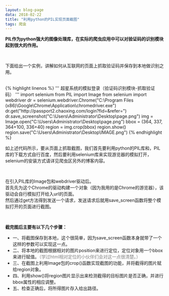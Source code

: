 ```yaml
---
layout: blog-page
data: 2018-02-22
title: "利用python的PIL实现页面截图"
tags: 爬虫
---
```

<p><b>PIL作为python强大的图像处理库，在实际的爬虫应用中可以对验证码的识别模块起到很大的作用。</b></p>
<br>
<p>下面给出一个实例，讲解如何从互联网的页面上抓取验证码并保存到本地做识别之用。</p><br>
{% highlight linenos %}
'''
超星系统的模拟登录（验证码识别模块-抓取验证码）
'''
import selenium
from PIL import Image
from selenium import webdriver
dr = selenium.webdriver.Chrome("C:\Program Files (x86)\Google\Chrome\Application\chromedriver.exe")
dr.get("http://passport2.chaoxing.com/login?fid=&refer=")
dr.save_screenshot("C:\Users\Administrator\Desktop\page.png")
img = Image.open("C:\Users\Administrator\Desktop\page.png")
bbox = (364, 337, 364+100, 336+40)
region = img.crop(bbox)
region.show()
region.save("C:\Users\Administrator\Desktop\IMAGE.png")
{% endhighlight %}
<br>
<p>如上述代码所示，要从页面上抓取截图，我们首先要利用python的PIL库和，PIL库的下载方式自行百度，然后要利用selenium库来实现游览器的模拟打开，selenium的安装方式请详见爬虫区另外的博客内容。</p><br>

<p>在引入PIL库的Image包和webdriver驱动后。<br>
首先先为这个Chrome的驱动构建一个对象（因为我用的是Chrome的游览器），该驱动会自行模拟打开给入url的页面。<br>
然后通过get方法得到发送一个请求，发送请求后就用save_screen函数将整个模拟打开的页面进行截图。</p><br>

<p><b>截完图后主要有以下几个步骤：</b></p>
<ul>
	<li>一、将截图保存到本地，这个很简单，因为save_screen函数本身就带了一个这样的参数可以实现这一点。</li>
	<li>二、将本地的截图根据相对的图片position来进行定位，定位对象用一个bbox来进行赋值。<span style="color:grey">（学过html相对定位的小伙伴们会对这一点很清楚。）</span></li>
    <li>三、在截图上利用Image包的crop()函数实现截图的功能，并将截得的图片赋给region对象。</li>
    <li>四、利用show()将region图片显示出来检测截得的目标图片是否正确，并进行bbox属性的相应调整。</li>
	<li>五、检查正确后，将所得图片存入给出路径。</li>
</ul>